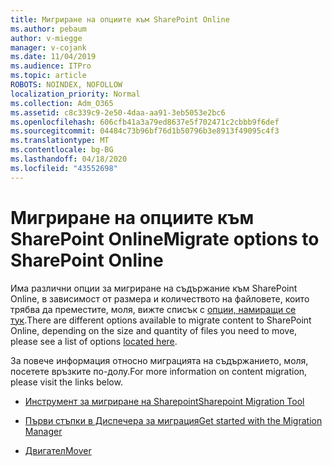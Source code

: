 ```yaml
---
title: Мигриране на опциите към SharePoint Online
ms.author: pebaum
author: v-miegge
manager: v-cojank
ms.date: 11/04/2019
ms.audience: ITPro
ms.topic: article
ROBOTS: NOINDEX, NOFOLLOW
localization_priority: Normal
ms.collection: Adm_O365
ms.assetid: c8c339c9-2e50-4daa-aa91-3eb5053e2bc6
ms.openlocfilehash: 606cfb41a3a79ed8637e5f702471c2cbbb9f6def
ms.sourcegitcommit: 04484c73b96bf76d1b50796b3e8913f49095c4f3
ms.translationtype: MT
ms.contentlocale: bg-BG
ms.lasthandoff: 04/18/2020
ms.locfileid: "43552698"
---
```

# <a name="migrate-options-to-sharepoint-online"></a><span data-ttu-id="1e745-102">Мигриране на опциите към SharePoint Online</span><span class="sxs-lookup"><span data-stu-id="1e745-102">Migrate options to SharePoint Online</span></span>

<span data-ttu-id="1e745-103">Има различни опции за мигриране на съдържание към SharePoint Online, в зависимост от размера и количеството на файловете, които трябва да преместите, моля, вижте списък с [опции, намиращи се тук](https://docs.microsoft.com/sharepointmigration/migrate-to-sharepoint-online).</span><span class="sxs-lookup"><span data-stu-id="1e745-103">There are different options available to migrate content to SharePoint Online, depending on the size and quantity of files you need to move, please see a list of options [located here](https://docs.microsoft.com/sharepointmigration/migrate-to-sharepoint-online).</span></span>

<span data-ttu-id="1e745-104">За повече информация относно миграцията на съдържанието, моля, посетете връзките по-долу.</span><span class="sxs-lookup"><span data-stu-id="1e745-104">For more information on content migration, please visit the links below.</span></span>

- [<span data-ttu-id="1e745-105">Инструмент за мигриране на Sharepoint</span><span class="sxs-lookup"><span data-stu-id="1e745-105">Sharepoint Migration Tool</span></span>](https://docs.microsoft.com/sharepointmigration/introducing-the-sharepoint-migration-tool)

- [<span data-ttu-id="1e745-106">Първи стъпки в Диспечера за миграция</span><span class="sxs-lookup"><span data-stu-id="1e745-106">Get started with the Migration Manager</span></span>](https://docs.microsoft.com/sharepointmigration/mm-get-started)

- [<span data-ttu-id="1e745-107">Двигател</span><span class="sxs-lookup"><span data-stu-id="1e745-107">Mover</span></span>](https://mover.io/)
